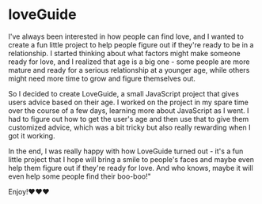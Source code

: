 # loveGuide

I've always been interested in how people can find love, and I wanted to create a fun little project to help people figure out if they're ready to be in a relationship. I started thinking about what factors might make someone ready for love, and I realized that age is a big one - some people are more mature and ready for a serious relationship at a younger age, while others might need more time to grow and figure themselves out.

So I decided to create LoveGuide, a small JavaScript project that gives users advice based on their age. I worked on the project in my spare time over the course of a few days, learning more about JavaScript as I went. I had to figure out how to get the user's age and then use that to give them customized advice, which was a bit tricky but also really rewarding when I got it working.

In the end, I was really happy with how LoveGuide turned out - it's a fun little project that I hope will bring a smile to people's faces and maybe even help them figure out if they're ready for love. And who knows, maybe it will even help some people find their boo-boo!"

Enjoy!❤❤❤

